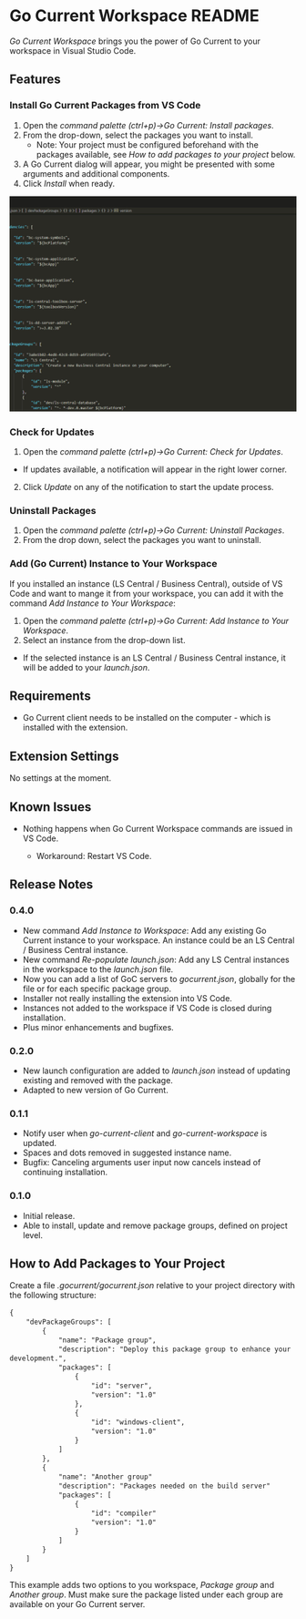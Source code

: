 # Go Current Workspace README

*Go Current Workspace* brings you the power of Go Current to your workspace in Visual Studio Code.

## Features

### Install Go Current Packages from VS Code

1. Open the *command palette (ctrl+p)->Go Current: Install packages*.
2. From the drop-down, select the packages you want to install.
    * Note: Your project must be configured beforehand with the packages available, see *How to add packages to your project* below.
3. A Go Current dialog will appear, you might be presented with some arguments and additional components.
4. Click *Install* when ready.

![Install Packages](./images/install-packages.gif)

### Check for Updates

1. Open the *command palette (ctrl+p)->Go Current: Check for Updates*.
* If updates available, a notification will appear in the right lower corner.
2. Click *Update* on any of the notification to start the update process.

### Uninstall Packages

1. Open the *command palette (ctrl+p)->Go Current: Uninstall Packages*.
2. From the drop down, select the packages you want to uninstall.

### Add (Go Current) Instance to Your Workspace

If you installed an instance (LS Central / Business Central), outside of VS Code and want to mange it from your workspace, you can add it with the command *Add Instance to Your Workspace*:

1. Open the *command palette (ctrl+p)->Go Current: Add Instance to Your Workspace*.
2. Select an instance from the drop-down list.
* If the selected instance is an LS Central / Business Central instance, it will be added to your *launch.json*.

## Requirements

* Go Current client needs to be installed on the computer - which is installed with the extension.

## Extension Settings

No settings at the moment.

## Known Issues

* Nothing happens when Go Current Workspace commands are issued in VS Code.

    * Workaround: Restart VS Code.

## Release Notes

### 0.4.0

* New command *Add Instance to Workspace*: Add any existing Go Current instance to your workspace. An instance could be an LS Central / Business Central instance.
* New command *Re-populate launch.json*: Add any LS Central instances in the workspace to the *launch.json* file.
* Now you can add a list of GoC servers to *gocurrent.json*, globally for the file or for each specific package group.
* Installer not really installing the extension into VS Code.
* Instances not added to the workspace if VS Code is closed during installation.
* Plus minor enhancements and bugfixes.

### 0.2.0

* New launch configuration are added to *launch.json* instead of updating existing and removed with the package.
* Adapted to new version of Go Current.

### 0.1.1

* Notify user when *go-current-client* and *go-current-workspace* is updated.
* Spaces and dots removed in suggested instance name.
* Bugfix: Canceling arguments user input now cancels instead of continuing installation.

### 0.1.0

* Initial release.
* Able to install, update and remove package groups, defined on project level.

## How to Add Packages to Your Project

Create a file *.gocurrent/gocurrent.json* relative to your project directory with the following structure:

```
{
    "devPackageGroups": [
        {
            "name": "Package group",
            "description": "Deploy this package group to enhance your development.",
            "packages": [
                { 
                    "id": "server",
                    "version": "1.0"
                },
                {
                    "id": "windows-client",
                    "version": "1.0"
                }
            ]
        },
        {
            "name": "Another group"
            "description": "Packages needed on the build server"
            "packages": [
                {
                    "id": "compiler"
                    "version": "1.0"
                }
            ]
        }
    ]
}
```

This example adds two options to you workspace, *Package group* and *Another group*.
Must make sure the package listed under each group are available on your Go Current server.